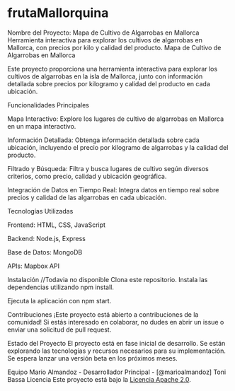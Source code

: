# frutaMallorquina
Nombre del Proyecto: Mapa de Cultivo de Algarrobas en Mallorca Herramienta interactiva para explorar los cultivos de algarrobas en Mallorca, con precios por kilo y calidad del producto.
Mapa de Cultivo de Algarrobas en Mallorca

Este proyecto proporciona una herramienta interactiva para explorar los cultivos de algarrobas en la isla de Mallorca, junto con información detallada sobre precios por kilogramo y calidad del producto en cada ubicación.

Funcionalidades Principales

Mapa Interactivo: Explore los lugares de cultivo de algarrobas en Mallorca en un mapa interactivo.

Información Detallada: Obtenga información detallada sobre cada ubicación, incluyendo el precio por kilogramo de algarrobas y la calidad del producto.

Filtrado y Búsqueda: Filtra y busca lugares de cultivo según diversos criterios, como precio, calidad y ubicación geográfica.

Integración de Datos en Tiempo Real: Integra datos en tiempo real sobre precios y calidad de las algarrobas en cada ubicación.

Tecnologías Utilizadas

Frontend: HTML, CSS, JavaScript

Backend: Node.js, Express

Base de Datos: MongoDB

APIs: Mapbox API

Instalación //Todavia no disponible
Clona este repositorio.
Instala las dependencias utilizando npm install.

Ejecuta la aplicación con npm start.

Contribuciones
¡Este proyecto está abierto a contribuciones de la comunidad! Si estás interesado en colaborar, no dudes en abrir un issue o enviar una solicitud de pull request.

Estado del Proyecto
El proyecto está en fase inicial de desarrollo. Se están explorando las tecnologías y recursos necesarios para su implementación. Se espera lanzar una versión beta en los próximos meses.

Equipo
Mario Almandoz - Desarrollador Principal - [@marioalmandoz]
Toni Bassa 
Licencia
Este proyecto está bajo la [Licencia Apache 2.0](https://www.apache.org/licenses/LICENSE-2.0).
